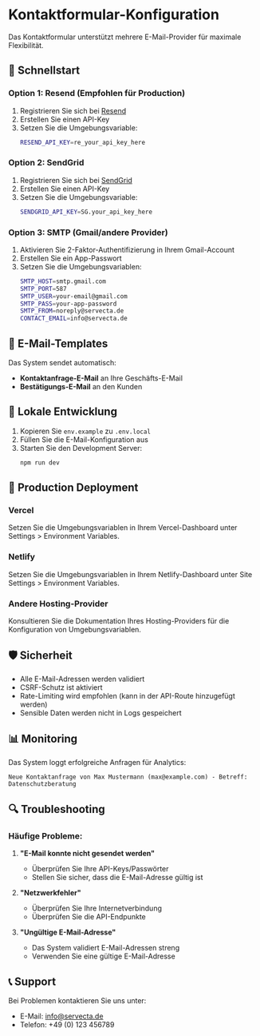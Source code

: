 # Kontaktformular-Konfiguration

Das Kontaktformular unterstützt mehrere E-Mail-Provider für maximale Flexibilität.

## 🚀 Schnellstart

### Option 1: Resend (Empfohlen für Production)
1. Registrieren Sie sich bei [Resend](https://resend.com)
2. Erstellen Sie einen API-Key
3. Setzen Sie die Umgebungsvariable:
   ```bash
   RESEND_API_KEY=re_your_api_key_here
   ```

### Option 2: SendGrid
1. Registrieren Sie sich bei [SendGrid](https://sendgrid.com)
2. Erstellen Sie einen API-Key
3. Setzen Sie die Umgebungsvariable:
   ```bash
   SENDGRID_API_KEY=SG.your_api_key_here
   ```

### Option 3: SMTP (Gmail/andere Provider)
1. Aktivieren Sie 2-Faktor-Authentifizierung in Ihrem Gmail-Account
2. Erstellen Sie ein App-Passwort
3. Setzen Sie die Umgebungsvariablen:
   ```bash
   SMTP_HOST=smtp.gmail.com
   SMTP_PORT=587
   SMTP_USER=your-email@gmail.com
   SMTP_PASS=your-app-password
   SMTP_FROM=noreply@servecta.de
   CONTACT_EMAIL=info@servecta.de
   ```

## 📧 E-Mail-Templates

Das System sendet automatisch:
- **Kontaktanfrage-E-Mail** an Ihre Geschäfts-E-Mail
- **Bestätigungs-E-Mail** an den Kunden

## 🔧 Lokale Entwicklung

1. Kopieren Sie `env.example` zu `.env.local`
2. Füllen Sie die E-Mail-Konfiguration aus
3. Starten Sie den Development Server:
   ```bash
   npm run dev
   ```

## 🚀 Production Deployment

### Vercel
Setzen Sie die Umgebungsvariablen in Ihrem Vercel-Dashboard unter Settings > Environment Variables.

### Netlify
Setzen Sie die Umgebungsvariablen in Ihrem Netlify-Dashboard unter Site Settings > Environment Variables.

### Andere Hosting-Provider
Konsultieren Sie die Dokumentation Ihres Hosting-Providers für die Konfiguration von Umgebungsvariablen.

## 🛡️ Sicherheit

- Alle E-Mail-Adressen werden validiert
- CSRF-Schutz ist aktiviert
- Rate-Limiting wird empfohlen (kann in der API-Route hinzugefügt werden)
- Sensible Daten werden nicht in Logs gespeichert

## 📊 Monitoring

Das System loggt erfolgreiche Anfragen für Analytics:
```
Neue Kontaktanfrage von Max Mustermann (max@example.com) - Betreff: Datenschutzberatung
```

## 🔍 Troubleshooting

### Häufige Probleme:

1. **"E-Mail konnte nicht gesendet werden"**
   - Überprüfen Sie Ihre API-Keys/Passwörter
   - Stellen Sie sicher, dass die E-Mail-Adresse gültig ist

2. **"Netzwerkfehler"**
   - Überprüfen Sie Ihre Internetverbindung
   - Überprüfen Sie die API-Endpunkte

3. **"Ungültige E-Mail-Adresse"**
   - Das System validiert E-Mail-Adressen streng
   - Verwenden Sie eine gültige E-Mail-Adresse

## 📞 Support

Bei Problemen kontaktieren Sie uns unter:
- E-Mail: info@servecta.de
- Telefon: +49 (0) 123 456789
